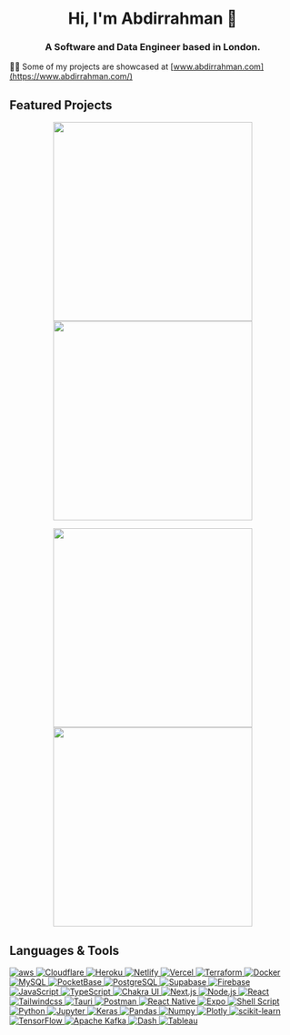 <h1 align="center">Hi, I'm Abdirrahman 👋</h1>
<h3 align="center">A Software and Data Engineer based in London.</h3>



👨‍💻 Some of my projects are showcased at  [www.abdirrahman.com](https://www.abdirrahman.com/) 


## Featured Projects

<p align='center'>
    <a href='https://github.com/Abdirrahman/Crypto-Tracker'>
        <img src='https://github-readme-stats-git-masterrstaa-rickstaa.vercel.app/api/pin/?username=abdirrahman&repo=Crypto-Tracker&theme=transparent&hide=html'  width='350'/>
    </a>
    <a href='https://github.com/Abdirrahman/portfolio'>
        <img src='https://github-readme-stats-git-masterrstaa-rickstaa.vercel.app/api/pin/?username=abdirrahman&repo=portfolio' width='350'/>
    </a>
</p>

<p align='center'>
    <a href='https://github.com/Abdirrahman/Covid19-ANN'>
        <img src='https://github-readme-stats-git-masterrstaa-rickstaa.vercel.app/api/pin/?username=abdirrahman&repo=Covid19-ANN' width='350'/>
    </a>
    <a href='https://github.com/Abdirrahman/React-Native-Template'>
        <img src='https://github-readme-stats-git-masterrstaa-rickstaa.vercel.app/api/pin/?username=abdirrahman&repo=React-Native-Template&theme=transparent&hide=html'  width='350'/>
    </a>
</p>

##  Languages & Tools
<p algin=center>
    <a href="https://aws.amazon.com" target="_blank" rel="noreferrer">
      <img src="https://img.shields.io/badge/Amazon_AWS-FF9900?style=for-the-badge&logo=amazonaws&logoColor=white" alt="aws" />
    </a>
    <!-- Cloudflare -->
    <a href="https://www.cloudflare.com/" target="_blank" rel="noreferrer">
      <img src="https://img.shields.io/badge/Cloudflare-F38020?style=for-the-badge&logo=Cloudflare&logoColor=white" alt="Cloudflare" />
    </a>
    <!-- Heroku -->
    <a href="https://www.heroku.com/" target="_blank" rel="noreferrer">
      <img src="https://img.shields.io/badge/Heroku-430098?style=for-the-badge&logo=heroku&logoColor=white" alt="Heroku" />
    </a>
    <!-- Netlify -->
    <a href="https://www.netlify.com/" target="_blank" rel="noreferrer">
      <img src="https://img.shields.io/badge/Netlify-00C7B7?style=for-the-badge&logo=netlify&logoColor=white" alt="Netlify" />
    </a>
    <!-- Vercel -->
    <a href="https://vercel.com/" target="_blank" rel="noreferrer">
      <img src="https://img.shields.io/badge/Vercel-000000?style=for-the-badge&logo=vercel&logoColor=white" alt="Vercel" />
    </a>
    <!-- Terraform -->
    <a href="https://www.terraform.io/" target="_blank" rel="noreferrer">
      <img src="https://img.shields.io/badge/Terraform-7B42BC?style=for-the-badge&logo=terraform&logoColor=white" alt="Terraform" />
    </a>
    <!-- Docker -->
    <a href="https://www.docker.com/" target="_blank" rel="noreferrer">
      <img src="https://img.shields.io/badge/Docker-2CA5E0?style=for-the-badge&logo=docker&logoColor=white" alt="Docker" />
    </a>
    <!-- MySQL -->
    <a href="https://www.mysql.com/" target="_blank" rel="noreferrer">
      <img src="https://img.shields.io/badge/MySQL-005C84?style=for-the-badge&logo=mysql&logoColor=white" alt="MySQL" />
    </a>
    <!-- PocketBase -->
    <a href="https://www.pocketbase.io/" target="_blank" rel="noreferrer">
      <img src="https://img.shields.io/badge/PocketBase-B8DBE4?style=for-the-badge&logo=PocketBase&logoColor=white" alt="PocketBase" />
    </a>
    <!-- PostgreSQL -->
    <a href="https://www.postgresql.org/" target="_blank" rel="noreferrer">
      <img src="https://img.shields.io/badge/PostgreSQL-316192?style=for-the-badge&logo=postgresql&logoColor=white" alt="PostgreSQL" />
    </a>
    <!-- Supabase -->
    <a href="https://supabase.io/" target="_blank" rel="noreferrer">
      <img src="https://img.shields.io/badge/Supabase-181818?style=for-the-badge&logo=supabase&logoColor=white" alt="Supabase" />
    </a>
    <!-- Firebase -->
    <a href="https://firebase.google.com/" target="_blank" rel="noreferrer">
      <img src="https://img.shields.io/badge/firebase-ffca28?style=for-the-badge&logo=firebase&logoColor=black" alt="Firebase" />
    </a>
    <!-- JavaScript -->
    <a href="https://developer.mozilla.org/en-US/docs/Web/JavaScript" target="_blank" rel="noreferrer">
      <img src="https://img.shields.io/badge/JavaScript-323330?style=for-the-badge&logo=javascript&logoColor=F7DF1E" alt="JavaScript" />
    </a>
    <!-- TypeScript -->
    <a href="https://www.typescriptlang.org/" target="_blank" rel="noreferrer">
      <img src="https://img.shields.io/badge/TypeScript-007ACC?style=for-the-badge&logo=typescript&logoColor=white" alt="TypeScript" />
    </a>
    <!-- Chakra UI -->
    <a href="https://chakra-ui.com/" target="_blank" rel="noreferrer">
      <img src="https://img.shields.io/badge/Chakra--UI-319795?style=for-the-badge&logo=chakra-ui&logoColor=white" alt="Chakra UI" />
    </a>
    <!-- Next.js -->
    <a href="https://nextjs.org/" target="_blank" rel="noreferrer">
      <img src="https://img.shields.io/badge/next.js-000000?style=for-the-badge&logo=nextdotjs&logoColor=white" alt="Next.js" />
    </a>
    <!-- Node.js -->
    <a href="https://nodejs.org/" target="_blank" rel="noreferrer">
      <img src="https://img.shields.io/badge/Node.js-339933?style=for-the-badge&logo=nodedotjs&logoColor=white" alt="Node.js" />
    </a>
    <!-- React -->
    <a href="https://reactjs.org/" target="_blank" rel="noreferrer">
      <img src="https://img.shields.io/badge/React-20232A?style=for-the-badge&logo=react&logoColor=61DAFB" alt="React" />
    </a>
    <!-- Tailwind CSS -->
    <a href="https://tailwindcss.com/" target="_blank" rel="noreferrer">
      <img src="https://img.shields.io/badge/Tailwind_CSS-38B2AC?style=for-the-badge&logo=tailwind-css&logoColor=white" alt="Tailwindcss" />
    <!-- Tauri -->
    <a href="https://tauri.studio/" target="_blank" rel="noreferrer">
        <img src="https://img.shields.io/badge/Tauri-FFC131?style=for-the-badge&logo=Tauri&logoColor=white" alt="Tauri"/>
      </a>
      <!-- Postman -->
      <a href="https://www.postman.com/" target="_blank" rel="noreferrer">
        <img src="https://img.shields.io/badge/Postman-FF6C37?style=for-the-badge&logo=Postman&logoColor=white" alt="Postman"/>
      </a>
      <!-- React Native -->
      <a href="https://reactnative.dev/" target="_blank" rel="noreferrer">
        <img src="https://img.shields.io/badge/React_Native-20232A?style=for-the-badge&logo=react&logoColor=61DAFB" alt="React Native"/>
      </a>
      <!-- Expo -->
      <a href="https://expo.dev/" target="_blank" rel="noreferrer">
        <img src="https://img.shields.io/badge/Expo-1B1F23?style=for-the-badge&logo=expo&logoColor=white" alt="Expo"/>
      </a>
      <!-- Shell Script -->
      <a href="https://www.gnu.org/software/bash/" target="_blank" rel="noreferrer">
        <img src="https://img.shields.io/badge/Shell_Script-121011?style=for-the-badge&logo=gnu-bash&logoColor=white" alt="Shell Script"/>
      </a>
      <!-- Python -->
      <a href="https://www.python.org/" target="_blank" rel="noreferrer">
        <img src="https://img.shields.io/badge/Python-FFD43B?style=for-the-badge&logo=python&logoColor=blue" alt="Python"/>
      </a>
      <!-- Jupyter -->
      <a href="https://jupyter.org/" target="_blank" rel="noreferrer">
        <img src="https://img.shields.io/badge/Jupyter-F37626.svg?&style=for-the-badge&logo=Jupyter&logoColor=white" alt="Jupyter"/>
      </a>
      <!-- Keras -->
      <a href="https://keras.io/" target="_blank" rel="noreferrer">
        <img src="https://img.shields.io/badge/Keras-D00000?style=for-the-badge&logo=Keras&logoColor=white" alt="Keras"/>
      </a>
      <!-- Pandas -->
      <a href="https://pandas.pydata.org/" target="_blank" rel="noreferrer">
        <img src="https://img.shields.io/badge/Pandas-2C2D72?style=for-the-badge&logo=pandas&logoColor=white" alt="Pandas"/>
      </a>
      <!-- Numpy -->
      <a href="https://numpy.org/" target="_blank" rel="noreferrer">
        <img src="https://img.shields.io/badge/Numpy-777BB4?style=for-the-badge&logo=numpy&logoColor=white" alt="Numpy"/>
      </a>
      <!-- Plotly -->
      <a href="https://plotly.com/" target="_blank" rel="noreferrer">
        <img src="https://img.shields.io/badge/Plotly-239120?style=for-the-badge&logo=plotly&logoColor=white" alt="Plotly"/>
      </a>
      <!-- scikit-learn -->
      <a href="https://scikit-learn.org/" target="_blank" rel="noreferrer">
        <img src="https://img.shields.io/badge/scikit_learn-F7931E?style=for-the-badge&logo=scikit-learn&logoColor=white" alt="scikit-learn"/>
      </a>
      <!-- TensorFlow -->
      <a href="https://www.tensorflow.org/" target="_blank" rel="noreferrer">
        <img src="https://img.shields.io/badge/TensorFlow-FF6F00?style=for-the-badge&logo=TensorFlow&logoColor=white" alt="TensorFlow"/>
      </a>
     <!-- Apache Kafka -->
    <a href="https://kafka.apache.org/" target="_blank" rel="noreferrer">
      <img src="https://img.shields.io/badge/Apache_Kafka-231F20?style=for-the-badge&logo=apache-kafka&logoColor=white" alt="Apache Kafka"/>
    </a>
    <!-- Dash -->
    <a href="https://dash.plotly.com/" target="_blank" rel="noreferrer">
      <img src="https://img.shields.io/badge/dash-008DE4?style=for-the-badge&logo=dash&logoColor=white" alt="Dash"/>
    </a>
    <!-- Tableau -->
    <a href="https://www.tableau.com/" target="_blank" rel="noreferrer">
      <img src="https://img.shields.io/badge/Tableau-E97627?style=for-the-badge&logo=Tableau&logoColor=white" alt="Tableau"/>
    </a>
</p>




